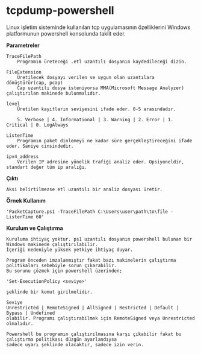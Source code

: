 # tcpdump-powershell

Linux işletim sisteminde kullanılan tcp uygulamasının özelliklerini Windows platformunun powershell konsolunda taklit eder.

**Parametreler**

    TraceFilePath
        Programın üreteceği .etl uzantılı dosyanın kaydedileceği dizin.

    FileExtension
        Üretilecek dosyayı verilen ve uygun olan uzantılara dönüştürür(cap, pcap)
        Cap uzantılı dosya isteniyorsa MMA(Microsoft Message Analyzer) çalıştırılan makinede bulunmalıdır.

    level
        Üretilen kayıtların seviyesini ifade eder. 0-5 arasındadır.

        5. Verbose | 4. Informational | 3. Warning | 2. Error | 1. Critical | 0. LogAlways

    ListenTime
        Programın paket dinlemeyi ne kadar süre gerçekleştireceğini ifade eder. Saniye cinsindedir.

    ipv4_address
        Verilen IP adresine yönelik trafiği analiz eder. Opsiyoneldir, standart değer tüm ip aralığı.

    
**Çıktı**

    Aksi belirtilmezse etl uzantılı bir analiz dosyası üretir.

**Örnek Kullanım**

    'PacketCapture.ps1 -TraceFilePath C:\Users\user\path\to\file -ListenTime 60'

**Kurulum ve Çalıştırma**

    Kuruluma ihtiyaç yoktur. ps1 uzantılı dosyanın powershell bulunan bir Windows makinede çalıştırılabilir.
    İçeriği nedeniyle yüksek yetkiye ihtiyaç duyar.

    Program önceden imzalanmıştır fakat bazı makinelerin çalıştırma politikaları sebebiyle sorun çıkarabilir.
    Bu sorunu çözmek için powershell üzerinden;

    'Set-ExecutionPolicy <seviye>'

    şeklinde bir komut girilmelidir. 
    
    Seviye
    Unrestricted | RemoteSigned | AllSigned | Restricted | Default | Bypass | Undefined
    olabilir. Programı çalıştırabilmek için RemoteSigned veya Unrestricted olmalıdır.

    Powershell bu programın çalıştırılmasına karşı çıkabilir fakat bu çalıştırma politikası düzgün ayarlandıysa
    sadece uyarı şeklinde olacaktır, sadece izin verin.

